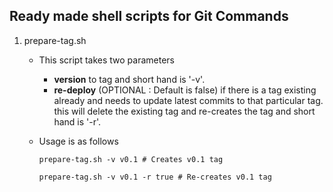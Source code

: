 ## Ready made shell scripts for Git Commands

1. prepare-tag.sh
    * This script takes two parameters 
        * **version** to tag and short hand is '-v'.
        * **re-deploy** (OPTIONAL : Default is false) if there is a tag existing already and needs to update latest commits to that particular tag. this will delete the existing tag and re-creates the tag and short hand is '-r'.
     * Usage is as follows
     
        `prepare-tag.sh -v v0.1 # Creates v0.1 tag`
        
        `prepare-tag.sh -v v0.1 -r true # Re-creates v0.1 tag`
